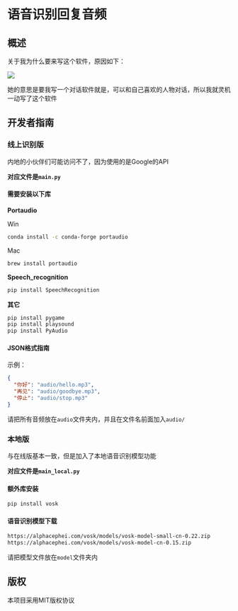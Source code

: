# **语音识别回复音频**

## 概述

关于我为什么要来写这个软件，原因如下：

![](/Users/gudupao/Downloads/Screenshot_2024-09-15-17-29-39-573_com.tencent.mm.jpg)

她的意思是要我写一个对话软件就是，可以和自己喜欢的人物对话，所以我就灵机一动写了这个软件

## **开发者指南**

### **线上识别版**

内地的小伙伴们可能访问不了，因为使用的是Google的API

**对应文件是`main.py`**

#### 需要安装以下库

**Portaudio**

Win

```bash
conda install -c conda-forge portaudio
```

Mac

```bash
brew install portaudio
```

**Speech_recognition**

```bash
pip install SpeechRecognition
```

**其它**

```bash
pip install pygame
pip install playsound
pip install PyAudio
```

#### JSON格式指南

示例：

```json
{
  "你好": "audio/hello.mp3",
  "再见": "audio/goodbye.mp3",
  "停止": "audio/stop.mp3"
}

```

请把所有音频放在`audio`文件夹内，并且在文件名前面加入`audio/`

### 本地版

与在线版基本一致，但是加入了本地语音识别模型功能

**对应文件是`main_local.py`**

#### 额外库安装

```bash
pip install vosk
```

#### 语音识别模型下载

```bash
https://alphacephei.com/vosk/models/vosk-model-small-cn-0.22.zip        41.87 M
https://alphacephei.com/vosk/models/vosk-model-cn-0.15.zip               1.67 G
```

请把模型文件放在`model`文件夹内

## 版权

本项目采用MIT版权协议